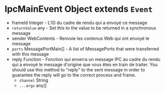 # IpcMainEvent Object extends `Event`

* frameId Integer - L'ID du cadre de rendu qui a envoyé ce message
* `returnValue` any - Set this to the value to be returned in a synchronous message
* sender WebContents - Renvoie les contenus Web qui ont envoyé le message
* `ports` MessagePortMain[] - A list of MessagePorts that were transferred with this message
* reply Function - Fonction qui enverra un message IPC au cadre du rendu qui a envoyé le message d'origine que vous êtes en train de traiter.  You should use this method to "reply" to the sent message in order to guarantee the reply will go to the correct process and frame.
  * `channel` String
  * `...args` any[]
